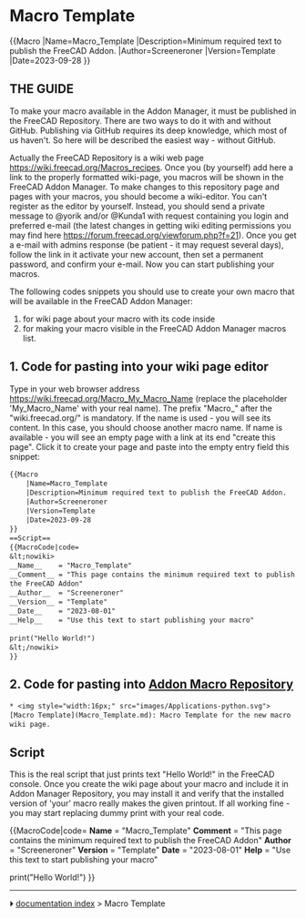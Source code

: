 # Macro Template
{{Macro
    |Name=Macro_Template
    |Description=Minimum required text to publish the FreeCAD Addon.
    |Author=Screeneroner
    |Version=Template
    |Date=2023-09-28
}}

## THE GUIDE 

To make your macro available in the Addon Manager, it must be published in the FreeCAD Repository. There are two ways to do it with and without GitHub. Publishing via GitHub requires its deep knowledge, which most of us haven\'t. So here will be described the easiest way - without GitHub.

Actually the FreeCAD Repository is a wiki web page <https://wiki.freecad.org/Macros_recipes>. Once you (by yourself) add here a link to the properly formatted wiki-page, you macros will be shown in the FreeCAD Addon Manager. To make changes to this repository page and pages with your macros, you should become a wiki-editor. You can\'t register as the editor by yourself. Instead, you should send a private message to \@yorik and/or \@Kunda1 with request containing you login and preferred e-mail (the latest changes in getting wiki editing permissions you may find here <https://forum.freecad.org/viewforum.php?f=21>). Once you get a e-mail with admins response (be patient - it may request several days), follow the link in it activate your new account, then set a permanent password, and confirm your e-mail. Now you can start publishing your macros.

The following codes snippets you should use to create your own macro that will be available in the FreeCAD Addon Manager:

1.  for wiki page about your macro with its code inside
2.  for making your macro visible in the FreeCAD Addon Manager macros list.

## 1. Code for pasting into your wiki page editor 

Type in your web browser address <https://wiki.freecad.org/Macro_My_Macro_Name> (replace the placeholder \'My_Macro_Name\' with your real name). The prefix \"Macro\_\" after the \"wiki.freecad.org/\" is mandatory. If the name is used - you will see its content. In this case, you should choose another macro name. If name is available - you will see an empty page with a link at its end \"create this page\". Click it to create your page and paste into the empty entry field this snippet:

    {{Macro
        |Name=Macro_Template
        |Description=Minimum required text to publish the FreeCAD Addon.
        |Author=Screeneroner
        |Version=Template
        |Date=2023-09-28
    }}
    ==Script==
    {{MacroCode|code=
    &lt;nowiki>
    __Name__    = "Macro_Template"
    __Comment__ = "This page contains the minimum required text to publish the FreeCAD Addon"
    __Author__  = "Screeneroner"
    __Version__ = "Template"
    __Date__    = "2023-08-01"
    __Help__    = "Use this text to start publishing your macro"

    print("Hello World!")
    &lt;/nowiki>
    }}

## 2. Code for pasting into [Addon Macro Repository](https://wiki.freecad.org/index.php?title=Macros_recipes) 

    * <img style="width:16px;" src="images/Applications-python.svg"> [Macro Template](Macro_Template.md): Macro Template for the new macro wiki page.

## Script

This is the real script that just prints text \"Hello World!\" in the FreeCAD console. Once you create the wiki page about your macro and include it in Addon Manager Repository, you may install it and verify that the installed version of \'your\' macro really makes the given printout. If all working fine - you may start replacing dummy print with your real code.


{{MacroCode|code=
__Name__    = "Macro_Template"
__Comment__ = "This page contains the minimum required text to publish the FreeCAD Addon"
__Author__  = "Screeneroner"
__Version__ = "Template"
__Date__    = "2023-08-01"
__Help__    = "Use this text to start publishing your macro"

print("Hello World!")
}}



---
⏵ [documentation index](../README.md) > Macro Template
